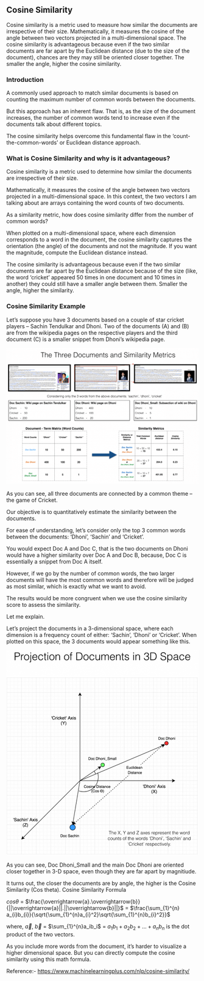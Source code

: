 ## Cosine Similarity

Cosine similarity is a metric used to measure how similar the documents are irrespective of their size. Mathematically, it measures the cosine of the angle between two vectors projected in a multi-dimensional space. The cosine similarity is advantageous because even if the two similar documents are far apart by the Euclidean distance (due to the size of the document), chances are they may still be oriented closer together. The smaller the angle, higher the cosine similarity.

### Introduction
A commonly used approach to match similar documents is based on counting the maximum number of common words between the documents.

But this approach has an inherent flaw. That is, as the size of the document increases, the number of common words tend to increase even if the documents talk about different topics.

The cosine similarity helps overcome this fundamental flaw in the ‘count-the-common-words’ or Euclidean distance approach.

### What is Cosine Similarity and why is it advantageous?

Cosine similarity is a metric used to determine how similar the documents are irrespective of their size.

Mathematically, it measures the cosine of the angle between two vectors projected in a multi-dimensional space. In this context, the two vectors I am talking about are arrays containing the word counts of two documents.

As a similarity metric, how does cosine similarity differ from the number of common words?

When plotted on a multi-dimensional space, where each dimension corresponds to a word in the document, the cosine similarity captures the orientation (the angle) of the documents and not the magnitude. If you want the magnitude, compute the Euclidean distance instead.

The cosine similarity is advantageous because even if the two similar documents are far apart by the Euclidean distance because of the size (like, the word ‘cricket’ appeared 50 times in one document and 10 times in another) they could still have a smaller angle between them. Smaller the angle, higher the similarity.

### Cosine Similarity Example

Let’s suppose you have 3 documents based on a couple of star cricket players – Sachin Tendulkar and Dhoni. Two of the documents (A) and (B) are from the wikipedia pages on the respective players and the third document (C) is a smaller snippet from Dhoni’s wikipedia page.

![](images/fig_10.png)

As you can see, all three documents are connected by a common theme – the game of Cricket.

Our objective is to quantitatively estimate the similarity between the documents.

For ease of understanding, let’s consider only the top 3 common words between the documents: ‘Dhoni’, ‘Sachin’ and ‘Cricket’.

You would expect Doc A and Doc C, that is the two documents on Dhoni would have a higher similarity over Doc A and Doc B, because, Doc C is essentially a snippet from Doc A itself.

However, if we go by the number of common words, the two larger documents will have the most common words and therefore will be judged as most similar, which is exactly what we want to avoid.

The results would be more congruent when we use the cosine similarity score to assess the similarity.

Let me explain.

Let’s project the documents in a 3-dimensional space, where each dimension is a frequency count of either: ‘Sachin’, ‘Dhoni’ or ‘Cricket’. When plotted on this space, the 3 documents would appear something like this.

![](images/fig_11.png)

As you can see, Doc Dhoni_Small and the main Doc Dhoni are oriented closer together in 3-D space, even though they are far apart by magnitiude.

It turns out, the closer the documents are by angle, the higher is the Cosine Similarity (Cos theta).
Cosine Similarity Formula

$cos \theta$ = $\frac{\overrightarrow{a}.\overrightarrow{b}}{||\overrightarrow{a}||.||\overrightarrow{b}||}$ = $\frac{\sum_{1}^{n} a_{i}b_{i}}{\sqrt{\sum_{1}^{n}a_{i}^2}\sqrt{\sum_{1}^{n}b_{i}^2}}$

where, $\overrightarrow{a}$, $\overrightarrow{b}$ = $\sum_{1}^{n}a_ib_i$ = $a_1b_1 + a_2b_2+...+a_nb_n$ is the dot product of the two vectors.

As you include more words from the document, it’s harder to visualize a higher dimensional space. But you can directly compute the cosine similarity using this math formula.

Reference:- https://www.machinelearningplus.com/nlp/cosine-similarity/



